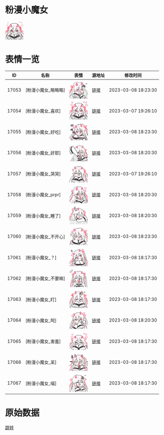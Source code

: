 # 粉漫小魔女

<img src="./cover.png" height="60" alt="cover" />

# 表情一览

|ID|名称|表情|源地址|修改时间|
|----|----|----|----|----|
|17053|[粉漫小魔女_略略略]|<img src="./pic/017053_%5B粉漫小魔女_略略略%5D.png" height="60" alt="略略略"/>|[链接](https://i0.hdslb.com/bfs/garb/6cee0ca53bad3a7a905a21a8c399884ed620f465.png)|2023-03-08 18:23:30|
|17054|[粉漫小魔女_喜欢]|<img src="./pic/017054_%5B粉漫小魔女_喜欢%5D.png" height="60" alt="喜欢"/>|[链接](https://i0.hdslb.com/bfs/garb/b21ca650e2f8b1e0c665869312e2d674e80f627c.png)|2023-03-07 19:26:10|
|17055|[粉漫小魔女_好吃]|<img src="./pic/017055_%5B粉漫小魔女_好吃%5D.png" height="60" alt="好吃"/>|[链接](https://i0.hdslb.com/bfs/garb/9d45dac7a257e4ba73a27dfa13f79489443c39c3.png)|2023-03-08 18:23:30|
|17056|[粉漫小魔女_好耶]|<img src="./pic/017056_%5B粉漫小魔女_好耶%5D.png" height="60" alt="好耶"/>|[链接](https://i0.hdslb.com/bfs/garb/41cd14d297e68c324a61624edac7627d9965965a.png)|2023-03-08 18:20:30|
|17057|[粉漫小魔女_哭哭]|<img src="./pic/017057_%5B粉漫小魔女_哭哭%5D.png" height="60" alt="哭哭"/>|[链接](https://i0.hdslb.com/bfs/garb/44ffd9902523fdedfff4dd2449ce0f49d8909c63.png)|2023-03-07 19:26:10|
|17058|[粉漫小魔女_prpr]|<img src="./pic/017058_%5B粉漫小魔女_prpr%5D.png" height="60" alt="prpr"/>|[链接](https://i0.hdslb.com/bfs/garb/6d68e19fcff1a0a5b5837972ebf983519b7c0d86.png)|2023-03-08 18:20:30|
|17059|[粉漫小魔女_睡了]|<img src="./pic/017059_%5B粉漫小魔女_睡了%5D.png" height="60" alt="睡了"/>|[链接](https://i0.hdslb.com/bfs/garb/c9a7ddd833957b5dacdd635c99d533fa3cf89433.png)|2023-03-08 18:20:30|
|17060|[粉漫小魔女_不开心]|<img src="./pic/017060_%5B粉漫小魔女_不开心%5D.png" height="60" alt="不开心"/>|[链接](https://i0.hdslb.com/bfs/garb/dc958915bada14478d31dbabc70130a7b1d1b913.png)|2023-03-08 18:23:30|
|17061|[粉漫小魔女_？]|<img src="./pic/017061_%5B粉漫小魔女_？%5D.png" height="60" alt="？"/>|[链接](https://i0.hdslb.com/bfs/garb/2d94442487dfeff88c72bc76850c3d0220373eb5.png)|2023-03-08 18:17:30|
|17062|[粉漫小魔女_不要嘛]|<img src="./pic/017062_%5B粉漫小魔女_不要嘛%5D.png" height="60" alt="不要嘛"/>|[链接](https://i0.hdslb.com/bfs/garb/afc7b3caa397d623992881d581bc1c1cea86d697.png)|2023-03-08 18:17:30|
|17063|[粉漫小魔女_盯]|<img src="./pic/017063_%5B粉漫小魔女_盯%5D.png" height="60" alt="盯"/>|[链接](https://i0.hdslb.com/bfs/garb/e0cef6da3df566377221ec2f5b46fa9e338fa980.png)|2023-03-08 18:17:30|
|17064|[粉漫小魔女_呵]|<img src="./pic/017064_%5B粉漫小魔女_呵%5D.png" height="60" alt="呵"/>|[链接](https://i0.hdslb.com/bfs/garb/9a67884b845c6e59f1a189c8cbf99e1a1581cba9.png)|2023-03-08 18:20:30|
|17065|[粉漫小魔女_害羞]|<img src="./pic/017065_%5B粉漫小魔女_害羞%5D.png" height="60" alt="害羞"/>|[链接](https://i0.hdslb.com/bfs/garb/77813e5f86ef5bcbbd7a6652c6b9ee65dcfe7325.png)|2023-03-08 18:17:30|
|17066|[粉漫小魔女_呆]|<img src="./pic/017066_%5B粉漫小魔女_呆%5D.png" height="60" alt="呆"/>|[链接](https://i0.hdslb.com/bfs/garb/e2b1a1eac0e347246a7470db307d3d30cbb6b57a.png)|2023-03-08 18:17:30|
|17067|[粉漫小魔女_喵]|<img src="./pic/017067_%5B粉漫小魔女_喵%5D.png" height="60" alt="喵"/>|[链接](https://i0.hdslb.com/bfs/garb/ae28dcdab6201a1ca74e40d6fce4b4594a1a6aca.png)|2023-03-08 18:17:30|

# 原始数据

[跳转](./raw.json)

